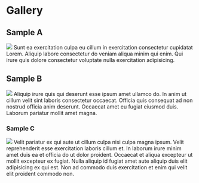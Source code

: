 # Gallery

## Sample A

![](/assets/vecteezy_web-programming-illustration-in-laptop-building-web-or_7872956-1.jpg)
Sunt ea exercitation culpa eu cillum in exercitation consectetur cupidatat Lorem. Aliquip labore consectetur do veniam aliqua minim qui enim. Qui irure quis dolore consectetur voluptate nulla exercitation adipisicing.

## Sample B

![](/assets/vecteezy_web-programming-illustration-in-laptop-building-web-or_7872956-1.jpg)
Aliquip irure quis qui deserunt esse ipsum amet ullamco do. In anim ut cillum velit sint laboris consectetur occaecat. Officia quis consequat ad non nostrud officia anim deserunt. Occaecat amet eu fugiat eiusmod duis. Laborum pariatur mollit amet magna.

### Sample C

![](/assets/vecteezy_web-programming-illustration-in-laptop-building-web-or_7872956-1.jpg)
Velit pariatur ex qui aute ut cillum culpa nisi culpa magna ipsum. Velit reprehenderit esse exercitation laboris cillum et. In laborum irure minim amet duis ea et officia do ut dolor proident. Occaecat et aliqua excepteur ut mollit excepteur ex fugiat. Nulla aliquip id fugiat amet aute aliquip duis elit adipisicing ex qui est. Non ad commodo duis exercitation et enim qui velit elit proident commodo non.